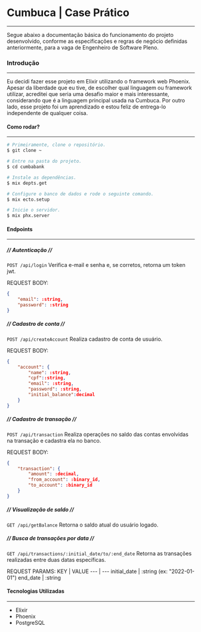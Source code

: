 # Cumbuca | Case Prático
---
Segue abaixo a documentação básica do funcionamento do projeto desenvolvido, conforme as especificações e regras de negócio definidas anteriormente, para a vaga de Engenheiro de Software Pleno.

### Introdução
---
Eu decidi fazer esse projeto em Elixir utilizando o framework web Phoenix. Apesar da liberdade que eu tive, de escolher qual linguagem ou framework utilizar, acreditei que seria uma desafio maior e mais interessante, considerando que é a linguagem principal usada na Cumbuca. Por outro lado, esse projeto foi um aprendizado e estou feliz de entrega-lo independente de qualquer coisa.

#### Como rodar?
---
```bash
# Primeiramente, clone o repositório.
$ git clone ~

# Entre na pasta do projeto.
$ cd cumbabank

# Instale as dependências.
$ mix depts.get

# Configure o banco de dados e rode o seguinte comando.
$ mix ecto.setup

# Inicie o servidor.
$ mix phx.server
```

#### Endpoints
---
##### // Autenticação //

`POST /api/login`
Verifica e-mail e senha e, se corretos, retorna um token jwt.

REQUEST BODY:
```json
{
    "email": :string,
    "password": :string
}
```

##### // Cadastro de conta //
`POST /api/createAccount`
Realiza cadastro de conta de usuário.

REQUEST BODY:
```json
{
    "account": {
        "name": :string,
        "cpf"::string,
        "email": :string,
        "password": :string,
        "initial_balance":decimal
    }
}
```

##### // Cadastro de transação //
`POST /api/transaction`
Realiza operações no saldo das contas envolvidas na transação e cadastra ela no banco.

REQUEST BODY:
```json
{
    "transaction": {
        "amount": :decimal,
        "from_account": :binary_id,
        "to_account": :binary_id
    }
}
```

##### // Visualização de saldo //
`GET /api/getBalance`
Retorna o saldo atual do usuário logado.

##### // Busca de transações por data //
`GET /api/transactions/:initial_date/to/:end_date`
Retorna as transações realizadas entre duas datas específicas.

REQUEST PARAMS:
KEY | VALUE
--- | ---
initial_date | :string (ex: "2022-01-01")
end_date | :string

#### Tecnologias Utilizadas
---
- Elixir
- Phoenix
- PostgreSQL

